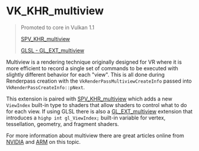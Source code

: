 # VK_KHR_multiview

> Promoted to core in Vulkan 1.1
>
> [SPV_KHR_multiview](https://htmlpreview.github.io/?https://github.com/KhronosGroup/SPIRV-Registry/blob/master/extensions/KHR/SPV_KHR_multiview.html)
>
> [GLSL - GL_EXT_multiview](https://github.com/KhronosGroup/GLSL/blob/master/extensions/ext/GL_EXT_multiview.txt)

Multiview is a rendering technique originally designed for VR where it is more efficient to record a single set of commands to be executed with slightly different behavior for each "view". This is all done during Renderpass creation with the `VkRenderPassMultiviewCreateInfo` passed into `VkRenderPassCreateInfo::pNext`.

This extension is paired with [SPV_KHR_multiview](https://htmlpreview.github.io/?https://github.com/KhronosGroup/SPIRV-Registry/blob/master/extensions/KHR/SPV_KHR_multiview.html) which adds a new `ViewIndex` built-in type to shaders that allow shaders to control what to do for each view. If using GLSL there is also a [GL_EXT_multiview](https://github.com/KhronosGroup/GLSL/blob/master/extensions/ext/GL_EXT_multiview.txt) extension that introduces a `highp int gl_ViewIndex;` built-in variable for vertex, tessellation, geometry, and fragment shaders.

For more information about multiview there are great articles online from [NVIDIA](https://devblogs.nvidia.com/turing-multi-view-rendering-vrworks/) and [ARM](https://community.arm.com/developer/tools-software/graphics/b/blog/posts/optimizing-virtual-reality-understanding-multiview) on this topic.